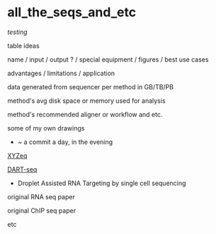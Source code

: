 # all_the_seqs_and_etc

*testing*

table ideas

name / input / output ? / special equipment / figures / best use cases 

advantages / limitations / application

data generated from sequencer per method in GB/TB/PB

method's avg disk space or memory used for analysis

method's recommended aligner or workflow and etc.

some of my own drawings

* ~ a commit a day, in the evening

[XYZeq](https://advances.sciencemag.org/content/7/17/eabg4755?intcmp=trendmd-adv)

[DART-seq](https://www.researchsquare.com/article/nprot-7063/v1)
* Droplet Assisted RNA Targeting by single cell sequencing

original RNA seq paper

original ChIP seq paper

etc
